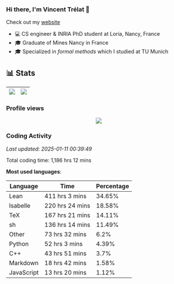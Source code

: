 ### Hi there, I'm Vincent Trélat 👋

Check out my [website](https://vtrelat.github.io)

-   💻 CS engineer & INRIA PhD student at Loria, Nancy, France
-   🎓 Graduate of Mines Nancy in France
-   🎓 Specialized in _formal methods_ which I studied at TU Munich

## 📊 **Stats**

| <img align="center" src="https://readme-stats.clckblog.space/api?username=VTrelat&show_icons=true&include_all_commits=true&theme=tokyonight&hide_border=true" /> | <img align="center" src="https://readme-stats.clckblog.space/api/top-langs/?username=VTrelat&layout=compact&theme=tokyonight&hide_border=true" /> |
| ---------------------------------------------------------------------------------------------------------------------------------------------------------------- | ------------------------------------------------------------------------------------------------------------------------------------------------- |

### Profile views

<p align="center">
 <img src="https://profile-counter.glitch.me/VTrelat/count.svg" />
</p>

<!--automations-->
### Coding Activity
_Last updated: 2025-01-11 00:39:49_

Total coding time: 1,186 hrs 12 mins

**Most used languages**:

| Language | Time | Percentage |
| ------------- | ------------- | ------------- |
| Lean | 411 hrs 3 mins | 34.65% |
| Isabelle | 220 hrs 24 mins | 18.58% |
| TeX | 167 hrs 21 mins | 14.11% |
| sh | 136 hrs 14 mins | 11.49% |
| Other | 73 hrs 32 mins | 6.2% |
| Python | 52 hrs 3 mins | 4.39% |
| C++ | 43 hrs 51 mins | 3.7% |
| Markdown | 18 hrs 42 mins | 1.58% |
| JavaScript | 13 hrs 20 mins | 1.12% |

